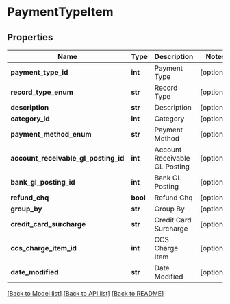 # PaymentTypeItem

## Properties
Name | Type | Description | Notes
------------ | ------------- | ------------- | -------------
**payment_type_id** | **int** | Payment Type | [optional] 
**record_type_enum** | **str** | Record Type | [optional] 
**description** | **str** | Description | [optional] 
**category_id** | **int** | Category | [optional] 
**payment_method_enum** | **str** | Payment Method | [optional] 
**account_receivable_gl_posting_id** | **int** | Account Receivable GL Posting | [optional] 
**bank_gl_posting_id** | **int** | Bank GL Posting | [optional] 
**refund_chq** | **bool** | Refund Chq | [optional] 
**group_by** | **str** | Group By | [optional] 
**credit_card_surcharge** | **str** | Credit Card Surcharge | [optional] 
**ccs_charge_item_id** | **int** | CCS Charge Item | [optional] 
**date_modified** | **str** | Date Modified | [optional] 

[[Back to Model list]](../README.md#documentation-for-models) [[Back to API list]](../README.md#documentation-for-api-endpoints) [[Back to README]](../README.md)


